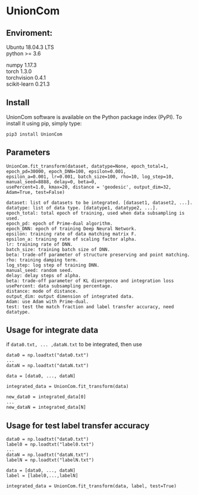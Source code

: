 # UnionCom

## Enviroment:
Ubuntu 18.04.3 LTS  
python >= 3.6

numpy 1.17.3  
torch 1.3.0  
torchvision 0.4.1  
scikit-learn 0.21.3  

## Install
UnionCom software is available on the Python package index (PyPI). To install it using pip, simply type:
```
pip3 install UnionCom
```

## Parameters
```
UnionCom.fit_transform(dataset, datatype=None, epoch_total=1, epoch_pd=30000, epoch_DNN=100, epsilon=0.001, 
epsilon_a=0.001, lr=0.001, batch_size=100, rho=10, log_step=10, manual_seed=8888, delay=0, beta=0, 
usePercent=1.0, kmax=20, distance = 'geodesic', output_dim=32, Adam=True, test=False)
```
```
dataset: list of datasets to be integrated. [dataset1, dataset2, ...].
datatype: list of data type. [datatype1, datatype2, ...].
epoch_total: total epoch of training, used when data subsampling is used.
epoch_pd: epoch of Prime-dual algorithm.
epoch_DNN: epoch of training Deep Neural Network.
epsilon: training rate of data matching matrix F.
epsilon_a: training rate of scaling factor alpha.
lr: training rate of DNN.
batch_size: training batch size of DNN.
beta: trade-off parameter of structure preserving and point matching.
rho: training damping term.
log_step: log step of training DNN.
manual_seed: random seed.
delay: delay steps of alpha.
beta: trade-off parameter of KL divergence and integration loss
usePercent: data subsampling percentage.
distance: mode of distance.
output_dim: output dimension of integrated data.
Adam: use Adam with Prime-dual.
test: test the match fraction and label transfer accuracy, need datatype.
```

## Usage for integrate data
if ```data0.txt, ... ,dataN.txt``` to be integrated, then use
```
data0 = np.loadtxt("data0.txt")
...
dataN = np.loadtxt("dataN.txt")

data = [data0, ..., dataN]

integrated_data = UnionCom.fit_transform(data)

new_data0 = integrated_data[0]
...
new_dataN = integrated_data[N]
```

## Usage for test label transfer accuracy
```
data0 = np.loadtxt("data0.txt")
label0 = np.loadtxt("label0.txt")
...
dataN = np.loadtxt("dataN.txt")
labelN = np.loadtxt("labelN.txt")

data = [data0, ..., dataN]
label = [label0,...,labelN]

integrated_data = UnionCom.fit_transform(data, label, test=True)
```









